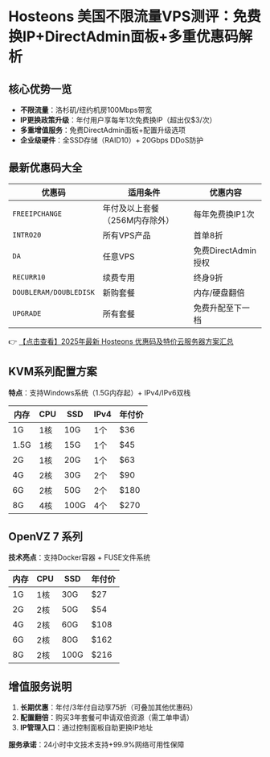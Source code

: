 # Hosteons 美国不限流量VPS测评：免费换IP+DirectAdmin面板+多重优惠码解析

## 核心优势一览
- **不限流量**：洛杉矶/纽约机房100Mbps带宽
- **IP更换政策升级**：年付用户享每年1次免费换IP（超出仅$3/次）
- **多重增值服务**：免费DirectAdmin面板+配置升级选项
- **企业级硬件**：全SSD存储（RAID10）+ 20Gbps DDoS防护

## 最新优惠码大全
| 优惠码 | 适用条件 | 优惠内容 |
|--------|----------|----------|
| `FREEIPCHANGE` | 年付及以上套餐（256M内存除外） | 每年免费换IP1次 |
| `INTRO20` | 所有VPS产品 | 首单8折 |
| `DA` | 任意VPS | 免费DirectAdmin授权 |
| `RECURR10` | 续费专用 | 终身9折 |
| `DOUBLERAM/DOUBLEDISK` | 新购套餐 | 内存/硬盘翻倍 |
| `UPGRADE` | 所有套餐 | 免费升配至下一档 |

👉 [【点击查看】2025年最新 Hosteons 优惠码及特价云服务器方案汇总](https://bit.ly/hosteons)

## KVM系列配置方案
**特点**：支持Windows系统（1.5G内存起）+ IPv4/IPv6双栈

| 内存 | CPU | SSD | IPv4 | 年付价 |
|------|-----|-----|------|--------|
| 1G   | 1核 | 10G | 1个  | $36    |
| 1.5G | 1核 | 15G | 1个  | $45    |
| 2G   | 1核 | 20G | 1个  | $63    |
| 4G   | 2核 | 30G | 2个  | $90    |
| 6G   | 2核 | 50G | 2个  | $180   |
| 8G   | 4核 | 100G| 4个  | $270   |

## OpenVZ 7 系列
**技术亮点**：支持Docker容器 + FUSE文件系统

| 内存 | CPU | SSD | 年付价 |
|------|-----|-----|--------|
| 1G   | 1核 | 30G | $27    |
| 2G   | 2核 | 50G | $54    |
| 4G   | 2核 | 60G | $108   |
| 6G   | 2核 | 80G | $162   |
| 8G   | 2核 | 100G| $216   |

## 增值服务说明
1. **长期优惠**：年付/3年付自动享75折（可叠加其他优惠码）
2. **配置翻倍**：购买3年套餐可申请双倍资源（需工单申请）
3. **IP管理入口**：通过控制面板自助更换IP地址

**服务承诺**：24小时中文技术支持+99.9%网络可用性保障